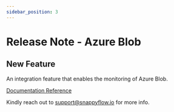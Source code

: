 ```yaml
---
sidebar_position: 3 
---
```

# Release Note - Azure Blob
## New Feature

An integration feature that enables the monitoring of Azure Blob.

[Documentation Reference](/docs/selfhosted-turbo/Integrations/plugin/blob)

Kindly reach out to [support@snappyflow.io](mailto:support@snappyflow.io) for more info.
